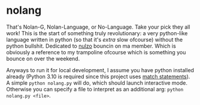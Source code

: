 # nolang
That's Nolan-G, Nolan-Language, or No-Language. Take your pick they all work! This is the start of something truly revolutionary: a very python-like language written in python (so that it's *extra* slow ofcourse) without the python bullshit. Dedicated to [nulzo](https://github.com/nulzo) bouncin on ma member. Which is obviously a reference to my trampoline ofcourse which is something you bounce on over the weekend.

Anyways to run it for local development, I assume you have python installed already (Python 3.10 is required since this project uses [match statements](https://docs.python.org/3/reference/compound_stmts.html#the-match-statement)). A simple `python nolang.py` will do, which should launch interactive mode. Otherwise you can specify a file to interpret as an additional arg: `python nolang.py <file>`.
